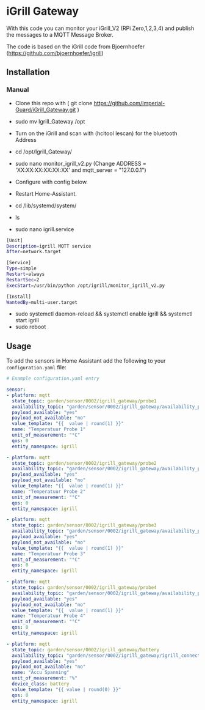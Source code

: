 # iGrill Gateway
With this code you can monitor your iGrill_V2 (RPi Zero,1,2,3,4) and publish the messages to a MQTT Message Broker.

The code is based on the iGrill code from Bjoernhoefer (https://github.com/bjoernhoefer/igrill)


## Installation

### Manual
- Clone this repo with ( git clone https://github.com/Imperial-Guard/iGrill_Gateway.git )
- sudo mv Igrill_Gateway /opt

- Turn on the iGrill and scan with (hcitool lescan) for the bluetooth Address

- cd /opt/Igrill_Gateway/
- sudo nano monitor_igrill_v2.py (Change ADDRESS = 'XX:XX:XX:XX:XX:XX' and mqtt_server = "127.0.0.1") 
- Configure with config below.
- Restart Home-Assistant.

- cd /lib/systemd/system/
- ls

- sudo nano igrill.service
```bash
[Unit]
Description=igrill MQTT service
After=network.target

[Service]
Type=simple
Restart=always
RestartSec=2
ExecStart=/usr/bin/python /opt/igrill/monitor_igrill_v2.py

[Install]
WantedBy=multi-user.target
```

- sudo systemctl daemon-reload && systemctl enable igrill && systemctl start igrill
- sudo reboot

## Usage
To add the sensors in Home Assistant add the following to your `configuration.yaml` file:

```yaml
# Example configuration.yaml entry

sensor:
- platform: mqtt  
  state_topic: garden/sensor/0002/igrill_gateway/probe1
  availability_topic: "garden/sensor/0002/igrill_gateway/availability_probe1"
  payload_available: "yes"
  payload_not_available: "no"
  value_template: "{{  value | round(1) }}"
  name: "Temperatuur Probe 1" 
  unit_of_measurement: "°C" 
  qos: 0
  entity_namespace: igrill  

- platform: mqtt  
  state_topic: garden/sensor/0002/igrill_gateway/probe2
  availability_topic: "garden/sensor/0002/igrill_gateway/availability_probe2"
  payload_available: "yes"
  payload_not_available: "no"
  value_template: "{{  value | round(1) }}"
  name: "Temperatuur Probe 2" 
  unit_of_measurement: "°C" 
  qos: 0
  entity_namespace: igrill  

- platform: mqtt  
  state_topic: garden/sensor/0002/igrill_gateway/probe3
  availability_topic: "garden/sensor/0002/igrill_gateway/availability_probe3"
  payload_available: "yes"
  payload_not_available: "no"
  value_template: "{{  value | round(1) }}"
  name: "Temperatuur Probe 3" 
  unit_of_measurement: "°C" 
  qos: 0
  entity_namespace: igrill  

- platform: mqtt  
  state_topic: garden/sensor/0002/igrill_gateway/probe4
  availability_topic: "garden/sensor/0002/igrill_gateway/availability_probe4"
  payload_available: "yes"
  payload_not_available: "no"
  value_template: "{{  value | round(1) }}"
  name: "Temperatuur Probe 4" 
  unit_of_measurement: "°C" 
  qos: 0
  entity_namespace: igrill  

- platform: mqtt  
  state_topic: garden/sensor/0002/igrill_gateway/battery
  availability_topic: "garden/sensor/0002/igrill_gateway/igrill_connected"
  payload_available: "yes"
  payload_not_available: "no"  
  name: "Accu Spanning"
  unit_of_measurement: "%"
  device_class: battery
  value_template: "{{ value | round(0) }}"
  qos: 0  
  entity_namespace: igrill
```
